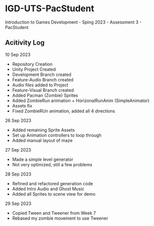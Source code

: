 # IGD-UTS-PacStudent
Introduction to Games Development - Sping 2023 - Assessment 3 - PacStudent

Acitivity Log
-------------

10 Sep 2023
- Repository Creation
- Unity Project Created
- Development Branch created
- Feature-Audio Branch created
- Audio files added to Project
- Feature-Visual Branch created
- Added Pacman (Zombie) Sprites
- Added ZombieRun animation + HorizonalRunAnim (SimpleAnimator)
- Assets fix
- Fixed ZombieRUn animation, added all 4 directions

26 Sep 2023
- Added remaining Sprite Assets
- Set up Animation controllers to loop through
- Added manual layout of maze

27 Sep 2023
- Made a simple level generator
- Not very optimized, still a few problems

28 Sep 2023
- Refined and refactored generation code
- Added Intro Audio and Ghost Music
- Added all Sprites to scene view for demo

29 Sep 2023
- Copied Tween and Tweener from Week 7
- Rebased my zombie movement to use Tweener